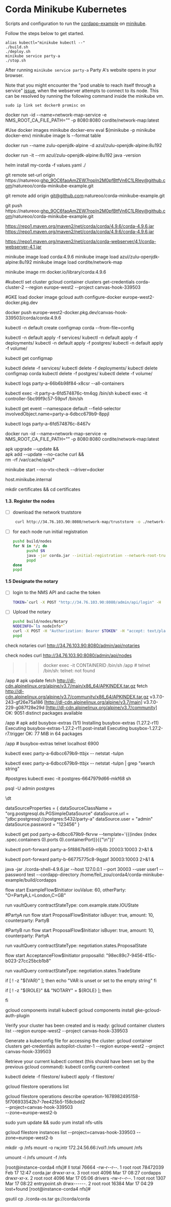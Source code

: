 # Corda Minikube Kubernetes

Scripts and configuration to run the [cordapp-example](https://github.com/corda/cordapp-example) on [minikube](https://github.com/kubernetes/minikube).

Follow the steps below to get started.
```
alias kubectl="minikube kubectl --"
./build.sh
./deploy.sh
minikube service party-a
./stop.sh
```

After running `minikube service party-a` Party A's website opens in your
browser.

Note that you might encounter the "pod unable to reach itself through a
service" [issue](https://github.com/kubernetes/minikube/issues/1568), when
the webserver attempts to connect to its node. This can be resolved by
running the following command inside the minikube vm.

```
sudo ip link set docker0 promisc on
```


docker run  -id  --name=network-map-service -e NMS_ROOT_CA_FILE_PATH="" -p 8080:8080 cordite/network-map:latest

#Use docker images
minikube docker-env
eval $(minikube -p minikube docker-env)
minikube image ls --format table


[//]: # (docker build -t corda-os:4.9.6 . -f ./os/Dockerfile --no-cache)


[//]: # (docker run --name corda-os -d corda-os:4.9.6)


docker run --name zulu-openjdk-alpine -d azul/zulu-openjdk-alpine:8u192

docker run -it --rm azul/zulu-openjdk-alpine:8u192 java -version


helm install my-corda -f values.yaml ./

git remote set-url origin https://natureoo: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@github.com/natureoo/corda-minikube-example.git

git remote add origin git@github.com:natureoo/corda-minikube-example.git

git push https://natureoo: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@github.com/natureoo/corda-minikube-example.git

https://repo1.maven.org/maven2/net/corda/corda/4.9.6/corda-4.9.6.jar
https://repo1.maven.org/maven2/net/corda/corda/4.9.6/corda-4.9.6.jar

https://repo1.maven.org/maven2/net/corda/corda-webserver/4.1/corda-webserver-4.1.jar

minikube image load corda:4.9.6
minikube image load azul/zulu-openjdk-alpine:8u192
minikube image load cordite/network-map

minikube image rm docker.io/library/corda:4.9.6

#kubectl set cluster
gcloud container clusters get-credentials corda-cluster-2 --region europe-west2 --project canvas-hook-339503

#GKE load docker image
gcloud auth configure-docker europe-west2-docker.pkg.dev

docker push europe-west2-docker.pkg.dev/canvas-hook-339503/corda/corda:4.9.6



kubectl -n default create configmap corda --from-file=config

kubectl -n default apply -f services/
kubectl -n default apply -f deployments/
kubectl -n default apply -f postgres/
kubectl -n default apply -f volume/


kubectl get configmap

kubectl delete -f services/
kubectl delete -f deployments/
kubectl delete configmap corda
kubectl delete -f postgres/
kubectl delete -f volume/




kubectl logs party-a-66b6b98f84-x8csr --all-containers

kubectl exec -it party-a-6fd574876c-tm4qg  /bin/sh
kubectl exec -it controller-5bc99f9c57-59pvf  /bin/sh

kubectl get event --namespace default --field-selector involvedObject.name=party-a-6dbcc679b9-8ppjl

kubectl logs party-a-6fd574876c-8467v

docker run -id --name=network-map-service -e NMS_ROOT_CA_FILE_PATH="" -p 8080:8080 cordite/network-map:latest

apk upgrade --update && \
apk add --update --no-cache curl && \
rm -rf /var/cache/apk/*


minikube start --no-vtx-check --driver=docker


host.minikube.internal


mkdir certificates && cd certificates

#### 1.3. Register the nodes
- [ ] download the network truststore

    ```bash 
     curl http://34.76.103.90:8080/network-map/truststore -o ./network-truststore.jks
    ```
- [ ] for each node run initial registration

  ```bash
  pushd build/nodes
  for N in */; do
        pushd $N
        java -jar corda.jar --initial-registration --network-root-truststore ./certificates/network-truststore.jks --network-root-truststore-password trustpass
        popd
  done
  popd
  ```

#### 1.5 Designate the notary
- [ ] login to the NMS API and cache the token

  ```bash
  TOKEN=`curl -X POST "http://34.76.103.90:8080/admin/api/login" -H  "accept: text/plain" -H  "Content-Type: application/json" -d "{  \"user\": \"sa\",  \"password\": \"admin\"}"`
  ```


- [ ] Upload the notary

    ```bash
    pushd build/nodes/Notary
    NODEINFO=`ls nodeInfo*`
    curl -X POST -H "Authorization: Bearer $TOKEN" -H "accept: text/plain" -H "Content-Type: application/octet-stream" --data-binary @$NODEINFO http://34.76.103.90:8080/admin/api/notaries/validating
    popd


check notaries
curl http://34.76.103.90:8080/admin/api/notaries

check nodes
curl http://34.76.103.90:8080/admin/api/nodes



>>> docker exec -it CONTAINERID /bin/sh
/app # telnet
/bin/sh: telnet: not found

/app # apk update
fetch http://dl-cdn.alpinelinux.org/alpine/v3.7/main/x86_64/APKINDEX.tar.gz
fetch http://dl-cdn.alpinelinux.org/alpine/v3.7/community/x86_64/APKINDEX.tar.gz
v3.7.0-243-gf26e75a186 [http://dl-cdn.alpinelinux.org/alpine/v3.7/main]
v3.7.0-229-g087f28e29d [http://dl-cdn.alpinelinux.org/alpine/v3.7/community]
OK: 9051 distinct packages available

/app # apk add busybox-extras
(1/1) Installing busybox-extras (1.27.2-r11)
Executing busybox-extras-1.27.2-r11.post-install
Executing busybox-1.27.2-r7.trigger
OK: 77 MiB in 64 packages

/app # busybox-extras telnet localhost 6900


kubectl exec party-a-6dbcc679b9-ttbjx -- netstat -tulpn

kubectl exec party-a-6dbcc679b9-ttbjx -- netstat -tulpn | grep "search string"



#postgres
kubectl exec -it postgres-6647979d66-mkf68 sh


psql -U admin postgres


\dt


dataSourceProperties = {
dataSourceClassName = "org.postgresql.ds.PGSimpleDataSource"
dataSource.url = "jdbc:postgresql://postgres:5432/party-a"
dataSource.user = "admin"
dataSource.password = "123456"
}

kubectl get pod party-a-6dbcc679b9-fkrvw --template='{{(index (index .spec.containers 0).ports 0).containerPort}}{{"\n"}}'

kubectl port-forward party-a-5f8867b659-n9j4b 20003:10003  2>&1 &

kubectl port-forward party-b-66775775c8-9qgpf 30003:10003  2>&1 &




java -jar ./corda-shell-4.9.6.jar --host 127.0.0.1 --port 30003 --user user1 --password test --cordapp-directory /home/feil_zou/corda4/corda-minikube-example/build/cordapps

flow start ExampleFlow$Initiator iouValue: 60, otherParty: "O=PartyA,L=London,C=GB"

run vaultQuery contractStateType: com.example.state.IOUState


#PartyA run
flow start ProposalFlow$Initiator isBuyer: true, amount: 10, counterparty: PartyB

#PartyB run
flow start ProposalFlow$Initiator isBuyer: true, amount: 10, counterparty: PartyA


run vaultQuery contractStateType: negotiation.states.ProposalState

flow start AcceptanceFlow$Initiator proposalId: "98ec89c7-9456-415c-b023-27cc25bcb1b8"

run vaultQuery contractStateType: negotiation.states.TradeState


if [ ! -z "${VAR}" ]; then
echo "VAR is unset or set to the empty string"
fi

if [ ! -z "${ROLE}" &&  "NOTARY" = ${ROLE} ]; then

fi



gcloud components install kubectl
gcloud components install gke-gcloud-auth-plugin


Verify your cluster has been created and is ready:
gcloud container clusters list  --region europe-west2 --project canvas-hook-339503

Generate a kubeconfig file for accessing the cluster:
gcloud container clusters get-credentials autopilot-cluster-1 --region europe-west2 --project canvas-hook-339503

Retrieve your current kubectl context (this should have been set by the previous gcloud command):
kubectl config current-context


kubectl delete -f filestore/
kubectl apply -f filestore/

gcloud filestore operations list

gcloud filestore operations describe operation-1678982495158-5f706933542b7-7ee425b5-158cbdd2 \
--project=canvas-hook-339503 \
--zone=europe-west2-b

sudo yum update &&
sudo yum install nfs-utils

gcloud filestore instances list --project=canvas-hook-339503 --zone=europe-west2-b

mkdir -p /nfs
mount -o rw,intr 172.24.56.66:/vol1 /nfs
umount /nfs

umount -l /nfs
umount -f /nfs

[root@instance-corda4 nfs]# ll
total 76664
-rw-r--r--. 1 root root 78472039 Feb 17 12:47 corda.jar
drwxr-xr-x. 3 root root     4096 Mar 17 08:27 cordapps
drwxr-xr-x. 2 root root     4096 Mar 17 05:06 drivers
-rw-r--r--. 1 root root     1307 Mar 17 08:22 entrypoint.sh
drwx------. 2 root root    16384 Mar 17 04:29 lost+found
[root@instance-corda4 nfs]#

gsutil  cp ./corda-os.tar gs://corda/corda

